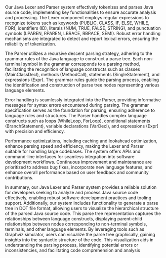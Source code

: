 Our Java Lexer and Parser system effectively tokenizes and parses Java source code, implementing key functionalities to ensure accurate analysis and processing. The Lexer component employs regular expressions to recognize tokens such as keywords (PUBLIC, CLASS, IF, ELSE, WHILE, FOR), identifiers (ID), literals (NUM, TRUE, FALSE, STRING), and punctuation symbols (LPAREN, RPAREN, LBRACE, RBRACE, SEMI). Robust error handling mechanisms are integrated to detect and report lexical errors, ensuring the reliability of tokenization.

The Parser utilizes a recursive descent parsing strategy, adhering to the grammar rules of the Java language to construct a parse tree. Each non-terminal symbol in the grammar corresponds to a parsing method, facilitating the recognition of language constructs such as classes (MainClassDecl), methods (MethodCall), statements (SingleStatement), and expressions (Expr). The grammar rules guide the parsing process, enabling the identification and construction of parse tree nodes representing various language elements.

Error handling is seamlessly integrated into the Parser, providing informative messages for syntax errors encountered during parsing. The grammar specification serves as the foundation for parsing, ensuring adherence to language rules and structures. The Parser handles complex language constructs such as loops (WhileLoop, ForLoop), conditional statements (BranchStatement), variable declarations (VarDecl), and expressions (Expr) with precision and efficiency.

Performance optimizations, including caching and lookahead optimization, enhance parsing speed and efficiency, making the Lexer and Parser suitable for handling large codebases. The system offers APIs and command-line interfaces for seamless integration into software development workflows. Continuous improvement and maintenance are prioritized to address bug fixes, incorporate new language features, and enhance overall performance based on user feedback and community contributions.

In summary, our Java Lexer and Parser system provides a reliable solution for developers seeking to analyze and process Java source code effectively, enabling robust software development practices and tooling support.
Additionally, our system includes functionality to generate a parse tree in  DOT file format, allowing users to visualize the hierarchical structure of the parsed Java source code. This parse tree representation captures the relationships between language constructs, displaying parent-child relationships between nodes corresponding to non-terminal symbols, terminals, and other language elements. By leveraging tools such as Graphviz simulator, users can visualize the parse tree graphically, gaining insights into the syntactic structure of the code. This visualization aids in understanding the parsing process, identifying potential errors or inconsistencies, and facilitating code comprehension and analysis

